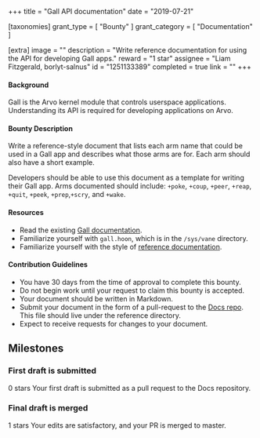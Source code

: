+++
title = "Gall API documentation"
date = "2019-07-21"

[taxonomies]
grant_type = [ "Bounty" ]
grant_category = [ "Documentation" ]

[extra]
image = ""
description = "Write reference documentation for using the API for developing Gall apps."
reward = "1 star"
assignee = "Liam Fitzgerald, borlyt-salnus"
id = "1251133389"
completed = true
link = ""
+++

#### Background

Gall is the Arvo kernel module that controls userspace applications. Understanding its API is required for developing applications on Arvo.

#### Bounty Description

Write a reference-style document that lists each arm name that could be used in a Gall app and describes what those arms are for. Each arm should also have a short example.

Developers should be able to use this document as a template for writing their Gall app. Arms documented should include: `+poke`, `+coup`, `+peer`, `+reap`, `+quit`, `+peek`, `+prep`,`+scry`, and `+wake`.

#### Resources

- Read the existing [Gall documentation](https://urbit.org/docs/learn/arvo/gall/).
- Familiarize yourself with `gall.hoon`, which is in the `/sys/vane` directory.
- Familiarize yourself with the style of [reference documentation](https://urbit.org/docs/reference/).

#### Contribution Guidelines

- You have 30 days from the time of approval to complete this bounty.
- Do not begin work until your request to claim this bounty is accepted.
- Your document should be written in Markdown.
- Submit your document in the form of a pull-request to the [Docs repo](https://github.com/urbit/docs). This file should live under the reference directory.
- Expect to receive requests for changes to your document.

## Milestones

### First draft is submitted

0 stars
Your first draft is submitted as a pull request to the Docs repository.

### Final draft is merged

1 stars
Your edits are satisfactory, and your PR is merged to master.
